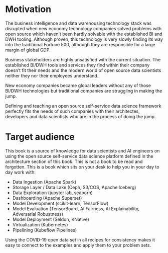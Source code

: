 # Motivation
The business intelligence and data warehousing technology stack was disrupted when new economy technology companies solved problems with open source which haven’t been hardly solvable with the established BI and DWH tooling. Although proven, this technology is very slowly finding its way into the traditional Fortune 500, although they are responsible for a large margin of global GDP.

Business stakeholders are highly unsatisfied with the current situation. The established BI/DWH tools and services they find within their company doesn’t fit their needs and the modern world of open source data scientists neither they nor their employees understand.

New economy companies became global leaders without any of those BI/DWH technologies but traditional companies are struggling in making the jump.

Defining and teaching an open source self-service data science framework perfectly fits the needs of such companies with their architectes, developers and data scientists who are in the process of doing the jump.

# Target audience
This book is a source of knowledge for data scientists and AI engineers on using the open source self-service data science platform defined in the architecture section of this book. This is not a book to be read and forgotten. This is a book which sits on your desk to help you in your day to day work with:

* Data Ingestion (Apache Spark)
* Storage Layer / Data Lake (Ceph, S3/COS, Apache Iceberg)
* Data Exploration (jupyter lab, seaborn)
* Dashboarding (Apache Superset)
* Model Development (scikit-learn, TensorFlow)
* Model Evaluation (TensorBoard, AI Fairness, AI Explainability, Adversarial Robustness)
* Model Deployment (Seldon, KNative)
* Virtualization (Kubernetes)
* Pipelining (Kubeflow Pipelines)

Using the COVID-19 open data set in all recipes for consistency makes it easy to connect to the examples and apply them to your problem sets.
